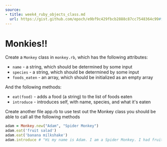 ```yaml
---
source:
- title: week4_ruby_objects_class.md
  url: https://gist.github.com/epoch/e9bf9c429fbcb2888c87cc7548364c99#file-week4_ruby_objects_class-md
---
```


# Monkies!!

Create a `Monkey` class in `monkey.rb`, which has the following attributes:
* `name` - a string, which should be determined by some input
* `species` - a string, which should be determined by some input
* `foods_eaten` - an array, which should be initialized as an empty array

And the following methods:
* `eat(food)` - adds a food (a string) to the list of foods eaten
* `introduce` - introduces self, with name, species, and what it's eaten

Create another file app.rb to use test out the Monkey class
you should be able to call all the following methods

```ruby
adam = Monkey.new("Adam", "Spider Monkey")
adam.eat('fruit salad')
adam.eat('banana milkshake')
adam.introduce # "Hi my name is Adam. I am a Spider Monkey. I had fruit salad and banana milkshake for brunch"
```
